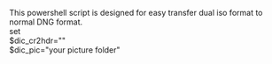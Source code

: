 This powershell script is designed for easy transfer dual iso format to normal DNG format. <br>
set  <br>
$dic_cr2hdr="<your cr2hdr-win folder>" <br>
$dic_pic="your picture folder"

